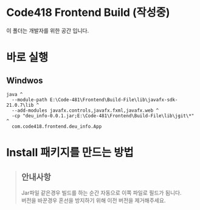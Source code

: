 # Code418 Frontend Build (작성중)
이 폴더는 개발자를 위한 공간 입니다.

# 바로 실행
## Windwos
```
java ^
  --module-path E:\Code-481\Frontend\Build-File\lib\javafx-sdk-21.0.7\lib ^
  --add-modules javafx.controls,javafx.fxml,javafx.web ^
  -cp "deu_info-0.0.1.jar;E:\Code-481\Frontend\Build-File\lib\jgit\*" ^
  com.code418.frontend.deu_info.App
```

# Install 패키지를 만드는 방법

>  ## 안내사항
>  Jar파일 같은경우 빌드를 하는 순간 자동으로 이쪽 파일로 필드가 됨니다. <br/>
>  버전을 바꾼경우 혼선을 방지하기 위해 이전 버전을 제거해주세요.

